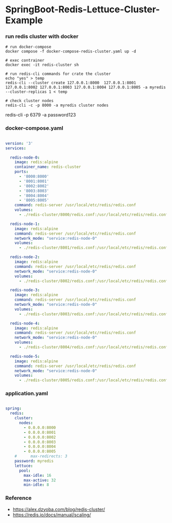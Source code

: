 # SpringBoot-Redis-Lettuce-Cluster-Example

### run redis cluster with docker 

    # run docker-compose
    docker compose -f docker-compose-redis-cluster.yaml up -d

    # exec contrainer    
    docker exec -it redis-cluster sh
    
    # run redis-cli commands for crate the cluster
    echo "yes" > temp
    redis-cli --cluster create 127.0.0.1:8000  127.0.0.1:8001  127.0.0.1:8002 127.0.0.1:8003 127.0.0.1:8004 127.0.0.1:8005 -a myredis --cluster-replicas 1 < temp

    # check cluster nodes
    redis-cli -c -p 8000 -a myredis cluster nodes

redis-cli -p 6379 -a password123

### docker-compose.yaml

```yaml

version: '3'
services:

  redis-node-0:
    image: redis:alpine
    container_name: redis-cluster
    ports:
      - '8000:8000'
      - '8001:8001'
      - '8002:8002'
      - '8003:8003'
      - '8004:8004'
      - '8005:8005'
    command: redis-server /usr/local/etc/redis/redis.conf
    volumes:
      - ./redis-cluster/8000/redis.conf:/usr/local/etc/redis/redis.conf

  redis-node-1:
    image: redis:alpine
    command: redis-server /usr/local/etc/redis/redis.conf
    network_mode: "service:redis-node-0"
    volumes:
      - ./redis-cluster/8001/redis.conf:/usr/local/etc/redis/redis.conf

  redis-node-2:
    image: redis:alpine
    command: redis-server /usr/local/etc/redis/redis.conf
    network_mode: "service:redis-node-0"
    volumes:
      - ./redis-cluster/8002/redis.conf:/usr/local/etc/redis/redis.conf

  redis-node-3:
    image: redis:alpine
    command: redis-server /usr/local/etc/redis/redis.conf
    network_mode: "service:redis-node-0"
    volumes:
      - ./redis-cluster/8003/redis.conf:/usr/local/etc/redis/redis.conf

  redis-node-4:
    image: redis:alpine
    command: redis-server /usr/local/etc/redis/redis.conf
    network_mode: "service:redis-node-0"
    volumes:
      - ./redis-cluster/8004/redis.conf:/usr/local/etc/redis/redis.conf

  redis-node-5:
    image: redis:alpine
    command: redis-server /usr/local/etc/redis/redis.conf
    network_mode: "service:redis-node-0"
    volumes:
      - ./redis-cluster/8005/redis.conf:/usr/local/etc/redis/redis.conf

```

### application.yaml

````yaml

spring:
  redis:
    cluster:
      nodes:
        - 0.0.0.0:8000
        - 0.0.0.0:8001
        - 0.0.0.0:8002
        - 0.0.0.0:8003
        - 0.0.0.0:8004
        - 0.0.0.0:8005
    #      max-redirects: 3
    password: myredis
    lettuce:
      pool:
        max-idle: 16
        max-active: 32
        min-idle: 8

````

### Reference

- https://alex.dzyoba.com/blog/redis-cluster/
- https://redis.io/docs/manual/scaling/

